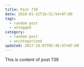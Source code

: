 ```yaml
---
title: Post 739
date: 2018-01-31T16:51:54+07:00
tags:
  - random post
  - untagged
category:
  - random post
  - uncategorized
updated: 2017-10-07T05:46:47+07:00
---
```

This is content of post 739